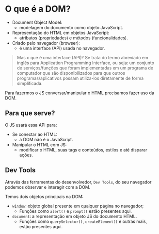 # O que é a DOM?

- Document Object Model:
  - modelagem do documento como objeto JavaScript.
- Representação do HTML em objetos JavaScript:
  - atributos (propriedades) e métodos (funcionalidades).
- Criado pelo navegador (browser):
  - é uma interface (API) usada no navegador.

> Mas o que é uma interface (API)? Se trata do termo abreviado em inglês para Application Programming Interface, ou seja: um conjunto de serviços/funções que foram implementadas em um programa de computador que são disponibilizados para que outros programas/aplicativos possam utiliza-los diretamente de forma simplificada.

Para fazermos o JS conversar/manipular o HTML precisamos fazer uso da DOM.

## Para que serve?

O JS usará essa API para:

- Se conectar ao HTML:
  - a DOM não é o JavaScript.
- Manipular o HTML com JS:
  - modificar o HTML, suas tags e conteúdos, estilos e até disparar ações.

## Dev Tools

Através das ferramentas do desenvolvedor, `Dev Tools`, do seu navegador podemos observar e interagir com a DOM.

Temos dois objetos principais na DOM:

- `window`: objeto global presente em qualquer página no navegador;
  - Funções como `alert()` e `prompt()` estão presentes aqui.
- `document`: a representação em objeto JS do documento HTML.
  - Funções como `querySelector()`, `createElement()` e outras mais, estão presentes aqui.
